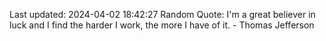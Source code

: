 Last updated: 2024-04-02 18:42:27
Random Quote: I'm a great believer in luck and I find the harder I work, the more I have of it. - Thomas Jefferson